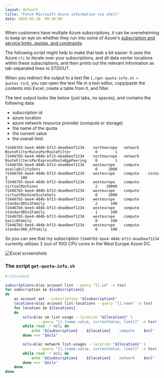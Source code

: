 ```yaml
---
layout: default
title: "Fetch Microsoft Azure information via shell"
date: 2018-05-18  09:30:00
---
```


When customers have multiple Azure subscriptions, it can be overwhelming to keep an eye on whether they run into some of Azure's [subscription and service limits, quotas, and constraints](https://docs.microsoft.com/en-us/azure/azure-subscription-service-limits). 

The following script might help to make that task a bit easier: It uses the Azure `cli` to iterate over your subscriptions, and all data center locations within these subscriptions, and then prints out the relevant information as tab-separated lines to STDOUT. 

When you redirect the output to a text file (`./get-quota-info.sh > quotas.tsv`), you can open the text file in a text editor, copy/paste the contents into Excel, create a table from it, and filter. 

The text output looks like below (just tabs, no spaces), and contains the following data: 

- subscription id
- azure location
- azure network resource provider (compute or storage)
- the name of the quota
- the current value
- the overall limit

```text
724467b5-bee4-484b-bf13-deadbeef1234    northeurope   network    RouteFilterRulesPerRouteFilter           0        1
724467b5-bee4-484b-bf13-deadbeef1234    northeurope   network    RouteFiltersPerExpressRouteBgpPeering    0        1
724467b5-bee4-484b-bf13-deadbeef1234    westeurope    compute    availabilitySets                         0     2000
724467b5-bee4-484b-bf13-deadbeef1234    westeurope    compute    cores                                    3      100
724467b5-bee4-484b-bf13-deadbeef1234    westeurope    compute    virtualMachines                          2    10000
724467b5-bee4-484b-bf13-deadbeef1234    westeurope    compute    virtualMachineScaleSets                  0     2000
724467b5-bee4-484b-bf13-deadbeef1234    westeurope    compute    standardDSv3Family                       2      100
724467b5-bee4-484b-bf13-deadbeef1234    westeurope    compute    standardDSv2Family                       1      100
724467b5-bee4-484b-bf13-deadbeef1234    westeurope    compute    basicAFamily                             0      100
724467b5-bee4-484b-bf13-deadbeef1234    westeurope    compute    standardA0_A7Family                      0      100
```

So you can see that my subscription `724467b5-bee4-484b-bf13-deadbeef1234` currently utilizes 3 (out of 100) CPU cores in the West Europe Azure DC. 

![Excel screenshots][excel]

### The script `get-quota-info.sh`

```bash
#!/bin/bash

subscriptions=$(az account list --query "[].id" -o tsv)
for subscription in ${subscriptions} 
do 
    az account set --subscription "${subscription}"
    locations=$(az account list-locations --query "[].name" -o tsv)
    for location in ${locations} 
    do
        ncls=$(az vm list-usage --location "${location}" \
               --query "[].[name.value, currentValue, limit]" -o tsv)
        while read -r ncl; do
            echo "${subscription}    ${location}    compute    $ncl"
        done <<< "$ncls"

        ncls=$(az network list-usages --location "${location}" \
               --query "[].[name.value, currentValue, limit]" -o tsv)
        while read -r ncl; do
            echo "${subscription}    ${location}    network    $ncl"
        done <<< "$ncls"
    done
done
```

[excel]: /img/2018-05-18\/xcel.png "Excel screenshots"
